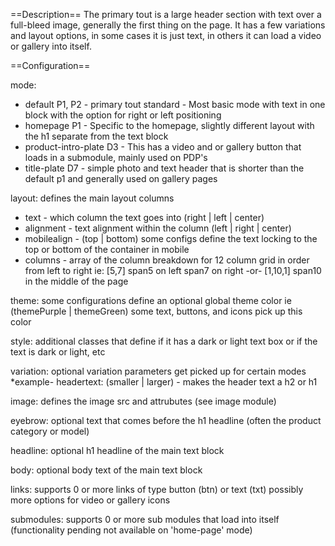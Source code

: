 ==Description==
The primary tout is a large header section with text over a full-bleed image, generally the first thing on the page. It has a few variations and layout options, in some cases it is just text, in others it can load a video or gallery into itself.

==Configuration==

mode:
* default P1, P2 - primary tout standard - Most basic mode with text in one block with the option for right or left positioning
* homepage P1 - Specific to the homepage, slightly different layout with the h1 separate from the text block
* product-intro-plate D3 - This has a video and or gallery button that loads in a submodule, mainly used on PDP's 
* title-plate D7 - simple photo and text header that is shorter than the default p1 and generally used on gallery pages

layout: defines the main layout columns
  * text - which column the text goes into (right | left | center)
  * alignment - text alignment within the column (left | right | center)
  * mobilealign - (top | bottom) some configs define the text locking to the top or bottom of the container in mobile
  * columns - array of the column breakdown for 12 column grid in order from left to right ie: [5,7] span5 on left span7 on right -or- [1,10,1] span10 in the middle of the page 

theme: some configurations define an optional global theme color ie (themePurple | themeGreen) some text, buttons, and icons pick up this color

style: additional classes that define if it has a dark or light text box or if the text is dark or light, etc

variation: optional variation parameters get picked up for certain modes
  *example- headertext: (smaller | larger) - makes the header text a h2 or h1

image: defines the image src and attrubutes (see image module)

eyebrow: optional text that comes before the h1 headline (often the product category or model)

headline: optional h1 headline of the main text block

body: optional body text of the main text block

links: supports 0 or more links of type button (btn) or text (txt) possibly more options for video or gallery icons

submodules: supports 0 or more sub modules that load into itself (functionality pending not available on 'home-page' mode)
